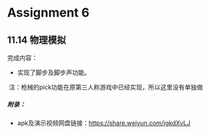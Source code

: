 # Assignment 6

## 11.14 物理模拟

完成内容：

* 实现了脚步及脚步声功能。

​	注：枪械的pick功能在原第三人称游戏中已经实现，所以这里没有单独做

##### 附录：

* apk及演示视频网盘链接：https://share.weiyun.com/jgkdXvLJ

